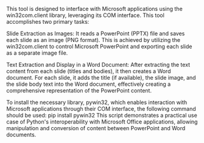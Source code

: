This tool is designed to interface with Microsoft applications using the win32com.client library, leveraging its COM interface. This tool accomplishes two primary tasks:

Slide Extraction as Images: It reads a PowerPoint (PPTX) file and saves each slide as an image (PNG format). This is achieved by utilizing the win32com.client to control Microsoft PowerPoint and exporting each slide as a separate image file.

Text Extraction and Display in a Word Document: After extracting the text content from each slide (titles and bodies), it then creates a Word document. For each slide, it adds the title (if available), the slide image, and the slide body text into the Word document, effectively creating a comprehensive representation of the PowerPoint content.

To install the necessary library, pywin32, which enables interaction with Microsoft applications through their COM interface, the following command should be used:
pip install pywin32
This script demonstrates a practical use case of Python's interoperability with Microsoft Office applications, allowing manipulation and conversion of content between PowerPoint and Word documents.
